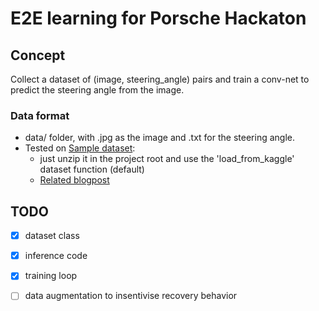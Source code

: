 # E2E learning for Porsche Hackaton

## Concept
Collect a dataset of (image, steering_angle) pairs and train a conv-net to predict the steering angle from the image.

### Data format
- data/ folder, with <name>.jpg as the image and <name>.txt for the steering angle.
- Tested on [Sample dataset](https://www.kaggle.com/datasets/zahidbooni/alltownswithweather/):
    - just unzip it in the project root and use the 'load_from_kaggle' dataset function (default)
    - [Related blogpost](https://imtiazulhassan.medium.com/end-to-end-learning-using-carla-simulator-12869b5d6f7)

## TODO
- [X] dataset class
- [X] inference code
- [X] training loop
- [ ] data augmentation to insentivise recovery behavior

